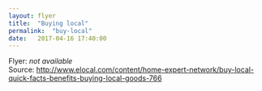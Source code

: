 ```yaml
---
layout: flyer
title:  "Buying local"
permalink:  "buy-local"
date:   2017-04-16 17:40:00
---
```


Flyer: _not available_<br> 
Source: <http://www.elocal.com/content/home-expert-network/buy-local-quick-facts-benefits-buying-local-goods-766>
